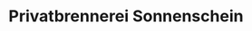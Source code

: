 ---
title: "Privatbrennerei Sonnenschein"
url: /witten/privatbrennerei-sonnenschein/
shop: Getränke
---